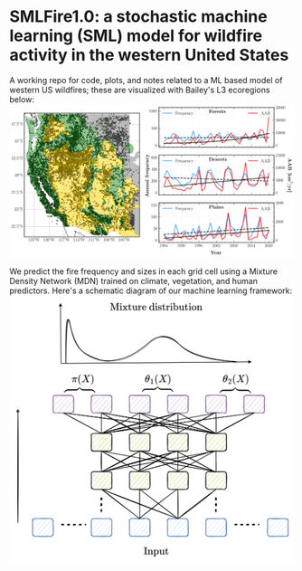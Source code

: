 # SMLFire1.0: a stochastic machine learning (SML) model for wildfire activity in the western United States
A working repo for code, plots, and notes related to a ML based model of western US wildfires; these are visualized with Bailey's L3 ecoregions below:
![plot](./plots/intro_plot.png)

We predict the fire frequency and sizes in each grid cell using a Mixture Density Network (MDN) trained on climate, vegetation, and human predictors. Here's a schematic diagram of our machine learning framework:
![plot](./plots/mdn.png)
